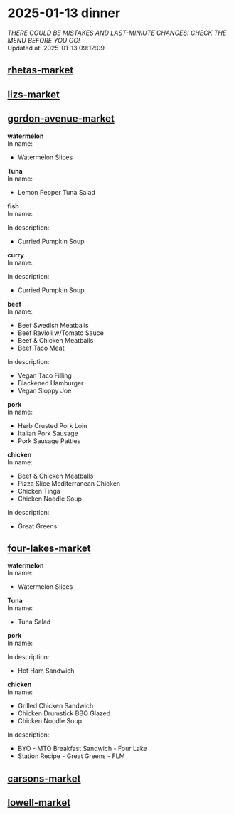 # 2025-01-13 dinner  
*THERE COULD BE MISTAKES AND LAST-MINIUTE CHANGES! CHECK THE MENU BEFORE YOU GO!*  
Updated at: 2025-01-13 09:12:09  
## [rhetas-market](https://wisc-housingdining.nutrislice.com/menu/rhetas-market/dinner/2025-01-13)  
## [lizs-market](https://wisc-housingdining.nutrislice.com/menu/lizs-market/dinner/2025-01-13)  
## [gordon-avenue-market](https://wisc-housingdining.nutrislice.com/menu/gordon-avenue-market/dinner/2025-01-13)  
**watermelon**  
In name:   
 - Watermelon Slices  
  
**Tuna**  
In name:   
 - Lemon Pepper Tuna Salad  
  
**fish**  
In name:   
  
In description:   
 - Curried Pumpkin Soup  
  
**curry**  
In name:   
  
In description:   
 - Curried Pumpkin Soup  
  
**beef**  
In name:   
 - Beef Swedish Meatballs  
 - Beef Ravioli w/Tomato Sauce  
 - Beef & Chicken Meatballs  
 - Beef Taco Meat  
  
In description:   
 - Vegan Taco Filling  
 - Blackened Hamburger  
 - Vegan Sloppy Joe  
  
**pork**  
In name:   
 - Herb Crusted Pork Loin  
 - Italian Pork Sausage  
 - Pork Sausage Patties  
  
**chicken**  
In name:   
 - Beef & Chicken Meatballs  
 - Pizza Slice Mediterranean Chicken  
 - Chicken Tinga  
 - Chicken Noodle Soup  
  
In description:   
 - Great Greens  
  
## [four-lakes-market](https://wisc-housingdining.nutrislice.com/menu/four-lakes-market/dinner/2025-01-13)  
**watermelon**  
In name:   
 - Watermelon Slices  
  
**Tuna**  
In name:   
 - Tuna Salad  
  
**pork**  
In name:   
  
In description:   
 - Hot Ham Sandwich  
  
**chicken**  
In name:   
 - Grilled Chicken Sandwich  
 - Chicken Drumstick BBQ Glazed  
 - Chicken Noodle Soup  
  
In description:   
 - BYO - MTO Breakfast Sandwich - Four Lake  
 - Station Recipe - Great Greens - FLM  
  
## [carsons-market](https://wisc-housingdining.nutrislice.com/menu/carsons-market/dinner/2025-01-13)  
## [lowell-market](https://wisc-housingdining.nutrislice.com/menu/lowell-market/dinner/2025-01-13)  
  

